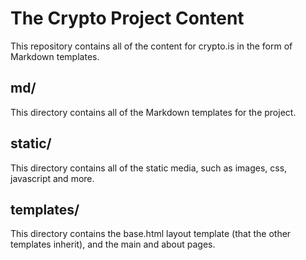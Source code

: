 # The Crypto Project Content

This repository contains all of the content for crypto.is in the form of Markdown templates.


## md/

This directory contains all of the Markdown templates for the project.

## static/

This directory contains all of the static media, such as images, css, javascript and more.

## templates/

This directory contains the base.html layout template (that the other templates inherit), and the main and about pages.
